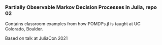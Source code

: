 ### Partially Observable Markov Decision Processes in Julia, repo 02

Contains classroom examples from how POMDPs.jl is taught at UC Colorado, Boulder.

Based on talk at JuliaCon 2021
